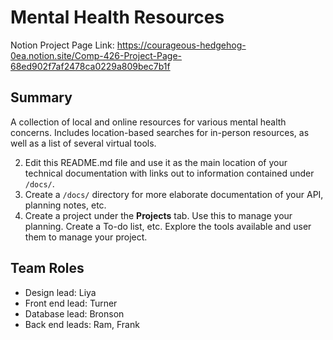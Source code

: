 # Mental Health Resources

Notion Project Page Link: https://courageous-hedgehog-0ea.notion.site/Comp-426-Project-Page-68ed902f7af2478ca0229a809bec7b1f 

## Summary
A collection of local and online resources for various mental health concerns. Includes location-based searches for in-person resources, as well as a list of several virtual tools.


2. Edit this README.md file and use it as the main location of your technical documentation with links out to information contained under `/docs/`.
3. Create a `/docs/` directory for more elaborate documentation of your API, planning notes, etc.
5. Create a project under the **Projects** tab. Use this to manage your planning. Create a To-do list, etc. Explore the tools available and user them to manage your project.

## Team Roles

- Design lead: Liya
- Front end lead: Turner
- Database lead: Bronson
- Back end leads: Ram, Frank
